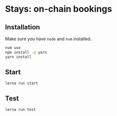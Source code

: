 # Stays: on-chain bookings

## Installation

Make sure you have `node` and `nvm` installed.

```bash
nvm use
npm install -g yarn
yarn install
```

## Start

`lerna run start`

## Test

`lerna run test`